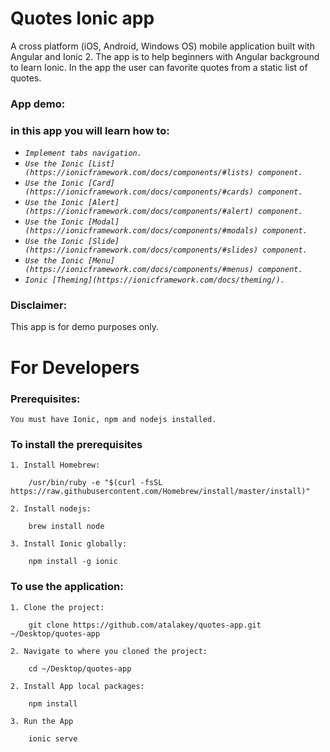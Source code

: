 # Quotes Ionic app
A cross platform (iOS, Android, Windows OS) mobile application built with Angular and Ionic 2.
The app is to help beginners with Angular background to learn Ionic.
In the app the user can favorite quotes from a static list of quotes.

### App demo:

<!-- ![](https://i.imgur.com/nsaAgDU.gif) -->

### in this app you will learn how to:

* _`Implement tabs navigation.`_
* _`Use the Ionic [List](https://ionicframework.com/docs/components/#lists) component.`_
* _`Use the Ionic [Card](https://ionicframework.com/docs/components/#cards) component.`_
* _`Use the Ionic [Alert](https://ionicframework.com/docs/components/#alert) component.`_
* _`Use the Ionic [Modal](https://ionicframework.com/docs/components/#modals) component.`_
* _`Use the Ionic [Slide](https://ionicframework.com/docs/components/#slides) component.`_
* _`Use the Ionic [Menu](https://ionicframework.com/docs/components/#menus) component.`_
* _`Ionic [Theming](https://ionicframework.com/docs/theming/).`_

### Disclaimer:
This app is for demo purposes only.

# For Developers

### Prerequisites:
```
You must have Ionic, npm and nodejs installed.
```

### To install the prerequisites
```
1. Install Homebrew:

    /usr/bin/ruby -e "$(curl -fsSL https://raw.githubusercontent.com/Homebrew/install/master/install)"

2. Install nodejs:

    brew install node

3. Install Ionic globally:

    npm install -g ionic
```

### To use the application:
``` 
1. Clone the project:

    git clone https://github.com/atalakey/quotes-app.git ~/Desktop/quotes-app

2. Navigate to where you cloned the project:

    cd ~/Desktop/quotes-app

2. Install App local packages:

    npm install

3. Run the App

    ionic serve
```